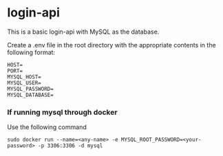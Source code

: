 # login-api
This is a basic login-api with MySQL as the database.

Create a .env file in the root directory with the appropriate contents in the following format:
```
HOST=
PORT=
MYSQL_HOST=
MYSQL_USER=
MYSQL_PASSWORD=
MYSQL_DATABASE= 
```

### If running mysql through docker 
Use the following command 
```
sudo docker run --name=<any-name> -e MYSQL_ROOT_PASSWORD=<your-password> -p 3306:3306 -d mysql
```

